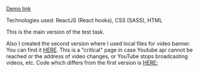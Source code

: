 
[Demo link](https://nanccyy.github.io/mileage/)

Technologies used:
ReactJS (React hooks),
CSS (SASS),
HTML

This is the main version of the test task.

Also I created the second version where I used local files for video banner.
You can find it 
[HERE](https://nanccyy.github.io/mileage__local/).
This is a "critical" page in case Youtube api cannot be reached or the address of video changes, or YouTube stops broadcasting videos, etc. 
Code which differs from the first version is [HERE](https://github.com/nanccyy/mileage__local/blob/local/src/components/Banner/Banner.jsx);


